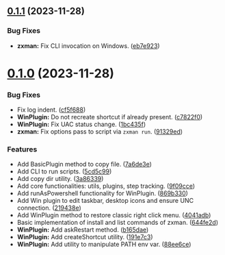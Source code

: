 ## [0.1.1](https://github.com/marcuson/zxutils/compare/0.1.0...0.1.1) (2023-11-28)


### Bug Fixes

* **zxman:** Fix CLI invocation on Windows. ([eb7e923](https://github.com/marcuson/zxutils/commit/eb7e92377d8150ec05070e45e5dde51b46c479be))

# [0.1.0](https://github.com/marcuson/zxutils/compare/0.0.0...0.1.0) (2023-11-28)


### Bug Fixes

* Fix log indent. ([cf5f688](https://github.com/marcuson/zxutils/commit/cf5f6880819bcb2f2fe5fc2e698e0929a6d1ed10))
* **WinPlugin:** Do not recreate shortcut if already present. ([c7822f0](https://github.com/marcuson/zxutils/commit/c7822f0b216032ef1ea314cb3fb1d6e25c2e307c))
* **WinPlugin:** Fix UAC status change. ([1bc435f](https://github.com/marcuson/zxutils/commit/1bc435f11dbf913268c1370f648046d3f46332cd))
* **zxman:** Fix options pass to script via `zxman run`. ([91329ed](https://github.com/marcuson/zxutils/commit/91329ed0eca7395dcbb6b1a622e8ceb6c63d4c9f))


### Features

* Add BasicPlugin method to copy file. ([7a6de3e](https://github.com/marcuson/zxutils/commit/7a6de3e052651a0126528e5963387e447dfb3ac7))
* Add CLI to run scripts. ([5cd5c99](https://github.com/marcuson/zxutils/commit/5cd5c998f9661b47803913e3b4ceb7841f960af4))
* Add copy dir utility. ([3a86339](https://github.com/marcuson/zxutils/commit/3a86339d859534c7dc625efe5f3ed0a1f2495e56))
* Add core functionalities: utils, plugins, step tracking. ([9f09cce](https://github.com/marcuson/zxutils/commit/9f09cce88bcb2af5ffc7a176f3c578e8080ee956))
* Add runAsPowershell functionality for WinPlugin. ([869b330](https://github.com/marcuson/zxutils/commit/869b330c4f6ae3cb80866aa985317d012a76922d))
* Add Win plugin to edit taskbar, desktop icons and ensure UNC connection. ([219438e](https://github.com/marcuson/zxutils/commit/219438e4d1dd9783e186b21aedb883ab7bf71cf7))
* Add WinPlugin method to restore classic right click menu. ([4041adb](https://github.com/marcuson/zxutils/commit/4041adb73de2b34ec33ebca8993cbc3f001fe748))
* Basic implementation of install and list commands of zxman. ([644fe2d](https://github.com/marcuson/zxutils/commit/644fe2d34ec0ccb0bbd4bd7ef6870c0d331500c5))
* **WinPlugin:** Add askRestart method. ([b165dae](https://github.com/marcuson/zxutils/commit/b165dae674e4fe09ca5fa4f61526765aa1cd2918))
* **WinPlugin:** Add createShortcut utility. ([191e7c3](https://github.com/marcuson/zxutils/commit/191e7c34ca06b4b15c2cf290a78760b0426e78f4))
* **WinPlugin:** Add utility to manipulate PATH env var. ([88ee6ce](https://github.com/marcuson/zxutils/commit/88ee6ce42135e97574651513d493d7f7ef8f49f1))
